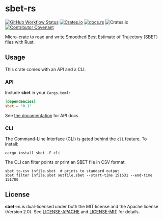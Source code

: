 # sbet-rs

[![GitHub Workflow Status](https://img.shields.io/github/actions/workflow/status/gadomski/sbet-rs/ci.yml?branch=main&style=for-the-badge)](https://github.com/gadomski/sbet-rs/actions/workflows/ci.yml)
[![Crates.io](https://img.shields.io/crates/v/sbet?style=for-the-badge)](https://crates.io/crates/sbet)
[![docs.rs](https://img.shields.io/docsrs/sbet?style=for-the-badge)](https://docs.rs/sbet/latest/sbet/)
![Crates.io](https://img.shields.io/crates/l/sbet?style=for-the-badge)
[![Contributor Covenant](https://img.shields.io/badge/Contributor%20Covenant-2.1-4baaaa.svg?style=for-the-badge)](./CODE_OF_CONDUCT)

Micro-crate to read and write Smoothed Best Estimate of Trajectory (SBET) files with Rust.

## Usage

This crate comes with an API and a CLI.

### API

Include **sbet** in your `Cargo.toml`:

```toml
[dependencies]
sbet = "0.1"
```

See [the documentation](https://docs.rs/sbet) for API docs.

### CLI

The Command-Line Interface (CLI) is gated behind the `cli` feature.
To install:

```shell
cargo install sbet -F cli
```

The CLI can fliter points or print an SBET file in CSV format.

```shell
sbet to-csv infile.sbet  # prints to standard output
sbet filter infile.sbet outfile.sbet --start-time 151631 --end-time 151700
```

## License

**sbet-rs** is dual-licensed under both the MIT license and the Apache license (Version 2.0).
See [LICENSE-APACHE](./LICENSE-APACHE) and [LICENSE-MIT](./LICENSE-MIT) for details.
